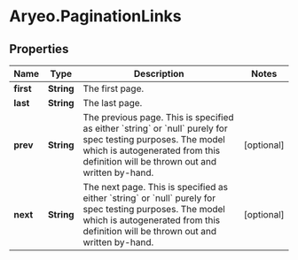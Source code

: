 # Aryeo.PaginationLinks

## Properties

Name | Type | Description | Notes
------------ | ------------- | ------------- | -------------
**first** | **String** | The first page. | 
**last** | **String** | The last page. | 
**prev** | **String** | The previous page. This is specified as either &#x60;string&#x60; or &#x60;null&#x60; purely for spec testing purposes. The model which is autogenerated from this definition will be thrown out and written by-hand. | [optional] 
**next** | **String** | The next page. This is specified as either &#x60;string&#x60; or &#x60;null&#x60; purely for spec testing purposes. The model which is autogenerated from this definition will be thrown out and written by-hand. | [optional] 


